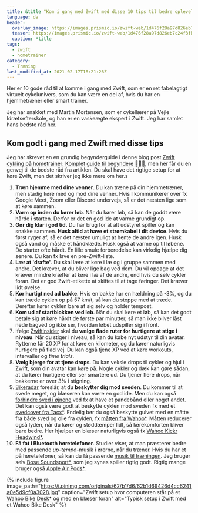 ```yaml
---
title: &title "Kom i gang med Zwift med disse 10 tips til bedre oplevelser 🚴🚴‍♀️"
language: da
header:
  overlay_image: https://images.prismic.io/zwift-web/1d476f28a97d826eb7c24f3fb185b5398c0e7ebc_zwift-com_hero-banner_large_orangeroom.jpg?auto=compress,format
  teaser: https://images.prismic.io/zwift-web/1d476f28a97d826eb7c24f3fb185b5398c0e7ebc_zwift-com_hero-banner_large_orangeroom.jpg?auto=compress,format
  caption: *title
tags:
  - zwift
  - hometrainer
category:
  - Træning
last_modified_at: 2021-02-17T18:21:26Z
---
```


Her er 10 gode råd til at komme i gang med Zwift, som er en ret fabelagtigt virtuelt cykelunivers, som du kan være en del af, hvis du har en hjemmetræner eller smart trainer. 

Jeg har snakket med Martin Mortensen, som er cykellærer på Vejle Idrætsefterskole, og han er en vaskeægte ekspert i Zwift. Jeg har samlet hans bedste råd her.

## Kom godt i gang med Zwift med disse tips

Jeg har skrevet en en grundig begynderguide i denne blog post [Zwift cykling på hometrainer: Komplet guide til begyndere 🚵🚵‍♀️](https://www.motionsplan.dk/komplet-begynderguide-zwift/), men her får du en genvej til de bedste råd fra artiklen. Du skal have det rigtige setup for at køre Zwift, men det skriver jeg ikke mere om her.s

1. **Træn hjemme med dine venner**. Du kan træne på din hjemmetræner, men stadig køre med og mod dine venner. Hvis I kommunikerer over fx Google Meet, Zoom eller Discord undervejs, så er det næsten lige som at køre sammen.
2. **Varm op inden du kører løb**. Når du kører løb, så kan de goddt være hårde i starten. Derfor er det en god ide at varme grundigt op.
3. **Gør dig klar i god tid.** Du har brug for at alt udstyret spiller og kan snakke sammen. **Husk altid at have et strømkabel i dit device**. Hvis du først ryger af, så er det næsten umuligt at hente de andre igen. Husk også vand og måske et håndklæde. Husk også at varme op til løbene. De starter ofte hårdt. En lille smule forberedelse kan virkelig hjælpe dig senere. Du kan fx lave en pre-Zwift-liste.
4. **Lær at 'drafte'**. Du skal lære at køre i læ og i gruppe sammen med andre. Det kræver, at du bliver lige bag ved dem. Du vil opdage at det kræver mindre kræfter at køre i læ af de andre, end hvis du selv cykler foran. Det er god Zwift-etikette at skiftes til at tage føringer. Det kræver lidt øvelse.
5. **Kør hurtigt ned ad bakke**. Hvis en bakke har en hældning på -3%, og du kan træde cyklen op på 57 km/t, så kan du stoppe med at træde. Derefter kører cyklen bare af sig selv og holder tempoet.
6. **Kom ud af startblokken ved løb**. Når du skal køre et løb, så kan det godt betale sig at køre hårdt de første par minutter, så man ikke bliver låst nede bagved og ikke ser, hvordan løbet udspiller sig i front.
7. Ifølge [Zwiftinsider](https://zwiftinsider.com/top-13-tips-for-beginner-zwifters/) skal du **vælge flade ruter for hurtigere at stige i niveau**. Når du stiger i niveau, så kan du købe nyt udstyr til din avatar. Rytterne får 20 XP for at køre en kilometer, og du kører naturligvis hurtigere på flad vej. Du kan også tjene XP ved at køre workouts, intervaller og _time trials_.
8. **Vælg bjerge for at tjene drops**. Du kan veksle drops til cykler og hjul i Zwift, som din avatar kan køre på. Nogle cykler og dæk kan gøre sådan, at du kører hurtigere eller ser smartere ud. Du tjener flere drops, når bakkerne er over 3% i stigning.
9. [Bikeradar](https://www.bikeradar.com/advice/fitness-and-training/zwift-tips/) foreslår, at du **beskytter dig mod sveden**. Du kommer til at svede meget, og blæseren kan være en god ide. Men du kan også [forhindre sved i øjnene](https://www.motionsplan.dk/undgaa-sved-i-ojnene/) ved fx at have et pandebånd eller noget andet. Det kan også være godt at beskytte cyklen mod sveden fx med et [svedcover fra Tacx\*](https://www.partner-ads.com/dk/klikbanner.php?partnerid=28187&bannerid=70559&htmlurl=http://www.fribikeshop.dk/Default.aspx?ID=286&ProductID=PROD918). Endelig bør du også beskytte gulvet med en måtte fra både sved og olie fra cyklen, fx [måtten fra Wahoo\*](https://www.partner-ads.com/dk/klikbanner.php?partnerid=28187&bannerid=35898&htmlurl=https://cykelexperten.dk/wahoo-kickr-mat/?source=partner-ads). Måtten reducerer også lyden, når du kører og støddæmper lidt, så kørekomforten bliver bare bedre. Her hjælper en blæser naturligvis også fx [Wahoo Kickr Headwind\*](https://www.partner-ads.com/dk/klikbanner.php?partnerid=28187&bannerid=35898&htmlurl=https://cykelexperten.dk/wahoo-kickr-headwind/?source=partner-ads).
10. **Få fat i Bluetooth høretelefoner**. Studier viser, at man præsterer bedre med passende _up-tempo_-musik i ørerne, når du træner. Hvis du har et på høretelefoner, så kan du få passende [musik til træningen](https://www.motionsplan.dk/artikel/musik-til-traeningen/). Jeg bruger selv [Bose Soundsport\*](https://www.partner-ads.com/dk/klikbanner.php?partnerid=28187&bannerid=67757&htmlurl=https://www.proshop.dk/Hovedtelefonerheadset/Bose-SoundSport-Free-true-wireless-earphones-with-mic/2804416), som jeg synes spiller rigtig godt. Rigtig mange bruger også [Apple Air Pods\*](https://www.partner-ads.com/dk/klikbanner.php?partnerid=28187&bannerid=24141&htmlurl=https://www.my-phoneshop.dk/apple-airpods-2019.html).

{% include figure image_path="https://i.pinimg.com/originals/62/b1/d6/62b1d69426d4cc6241a0e5d9cf0a3028.jpg" caption="Zwift setup hvor computeren står på et [Wahoo Bike Desk*](https://www.partner-ads.com/dk/klikbanner.php?partnerid=28187&bannerid=67757&htmlurl=https://www.proshop.dk/Sport-Fitness/Wahoo-Fitness-KICKR-Desk/2695504) og med en blæser foran" alt="Typisk setup i Zwift med et Wahoo Bike Desk"  %}
